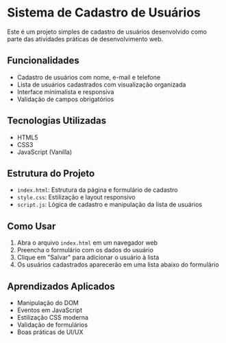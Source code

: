 # Sistema de Cadastro de Usuários

Este é um projeto simples de cadastro de usuários desenvolvido como parte das atividades práticas de desenvolvimento web.

## Funcionalidades

- Cadastro de usuários com nome, e-mail e telefone
- Lista de usuários cadastrados com visualização organizada
- Interface minimalista e responsiva
- Validação de campos obrigatórios

## Tecnologias Utilizadas

- HTML5
- CSS3
- JavaScript (Vanilla)

## Estrutura do Projeto

- `index.html`: Estrutura da página e formulário de cadastro
- `style.css`: Estilização e layout responsivo
- `script.js`: Lógica de cadastro e manipulação da lista de usuários

## Como Usar

1. Abra o arquivo `index.html` em um navegador web
2. Preencha o formulário com os dados do usuário
3. Clique em "Salvar" para adicionar o usuário à lista
4. Os usuários cadastrados aparecerão em uma lista abaixo do formulário

## Aprendizados Aplicados

- Manipulação do DOM
- Eventos em JavaScript
- Estilização CSS moderna
- Validação de formulários
- Boas práticas de UI/UX 